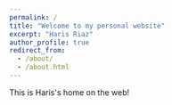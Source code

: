```yaml
---
permalink: /
title: "Welcome to my personal website"
excerpt: "Haris Riaz"
author_profile: true
redirect_from: 
  - /about/
  - /about.html
---
```


This is Haris's home on the web!